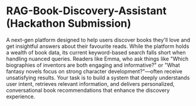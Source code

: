 # RAG-Book-Discovery-Assistant (Hackathon Submission)
A next-gen platform designed to help users discover books they'll love and get insightful answers about their favourite reads. 
While the platform holds a wealth of book data, its current keyword-based search falls short when handling nuanced queries. Readers like Emma, who ask things like "Which biographies of inventors are both engaging and informative?" or "What fantasy novels focus on strong character development?"—often receive unsatisfying results. Your task is to build a system that deeply understands user intent, retrieves relevant information, and delivers personalized, conversational book recommendations that enhance the discovery experience.
